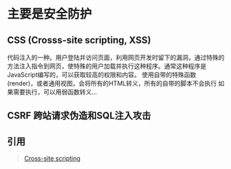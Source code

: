# 主要是安全防护
## CSS (Crosss-site scripting, XSS)
代码注入的一种。用户登陆并访问页面，利用网页开发时留下的漏洞，通过特殊的方法注入指令到网页，使特殊的用户加载并执行这种程序。通常这种程序是JavaScript编写的，可以获取较高的权限和内容。
    使用自带的特殊函数(render)，或者通用视图，会将所有的HTML转义，所有的自带的脚本不会执行
    如果需要执行，可以用弱函数转义...

## CSRF 跨站请求伪造和SQL注入攻击

## 引用
>[Cross-site scripting](https://en.wikipedia.org/wiki/Cross-site_scripting)